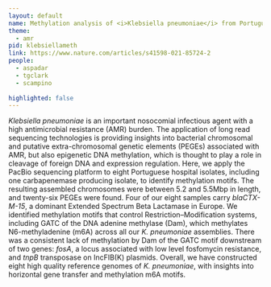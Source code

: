 ```yaml
---
layout: default
name: Methylation analysis of <i>Klebsiella pneumoniae</i> from Portuguese hospitals
theme: 
  - amr
pid: klebsiellameth
link: https://www.nature.com/articles/s41598-021-85724-2
people:
  - aspadar
  - tgclark
  - scampino
  
highlighted: false
---
```


<i>Klebsiella pneumoniae</i> is an important nosocomial infectious agent with a high antimicrobial resistance (AMR) burden. The application of long read sequencing technologies is providing insights into bacterial chromosomal and putative extra-chromosomal genetic elements (PEGEs) associated with AMR, but also epigenetic DNA methylation, which is thought to play a role in cleavage of foreign DNA and expression regulation. Here, we apply the PacBio sequencing platform to eight Portuguese hospital isolates, including one carbapenemase producing isolate, to identify methylation motifs. The resulting assembled chromosomes were between 5.2 and 5.5Mbp in length, and twenty-six PEGEs were found. Four of our eight samples carry <i>blaCTX-M-15</i>, a dominant Extended Spectrum Beta Lactamase in Europe. We identified methylation motifs that control Restriction–Modification systems, including GATC of the DNA adenine methylase (Dam), which methylates N6-methyladenine (m6A) across all our <i>K. pneumoniae</i> assemblies. There was a consistent lack of methylation by Dam of the GATC motif downstream of two genes: <i>fosA</i>, a locus associated with low level fosfomycin resistance, and <i>tnpB</i> transposase on IncFIB(K) plasmids. Overall, we have constructed eight high quality reference genomes of <i>K. pneumoniae</i>, with insights into horizontal gene transfer and methylation m6A motifs.